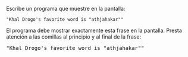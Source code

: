 Escribe un programa que muestre en la pantalla:

```
"Khal Drogo's favorite word is "athjahakar""
```

El programa debe mostrar exactamente esta frase en la pantalla. Presta atención a las comillas al principio y al final de la frase:

<pre class='hexlet-basics-output'>
"Khal Drogo's favorite word is "athjahakar""
</pre>
